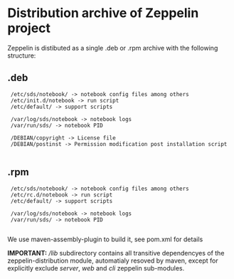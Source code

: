 # Distribution archive of Zeppelin project #

Zeppelin is distibuted as a single .deb or .rpm archive with the following structure:

## .deb 
```
 /etc/sds/notebook/ -> notebook config files among others  
 /etc/init.d/notebook -> run script  
 /etc/default/ -> support scripts  
 
 /var/log/sds/notebook -> notebook logs  
 /var/run/sds/ -> notebook PID   
 
 /DEBIAN/copyright -> License file  
 /DEBIAN/postinst -> Permission modification post installation script 
 
```

## .rpm 
```
 /etc/sds/notebook/ -> notebook config files among others  
 /etc/rc.d/notebook -> run script  
 /etc/default/ -> support scripts  
 
 /var/log/sds/notebook -> notebook logs  
 /var/run/sds/ -> notebook PID   
 
```

We use maven-assembly-plugin to build it, see pom.xml for details

**IMPORTANT:** _/lib_ subdirectory contains all transitive dependencyes of the zeppelin-distribution module,
automatialy resoved by maven, except for explicitly exclude _server_, _web_ and _cli_ zeppelin sub-modules.
